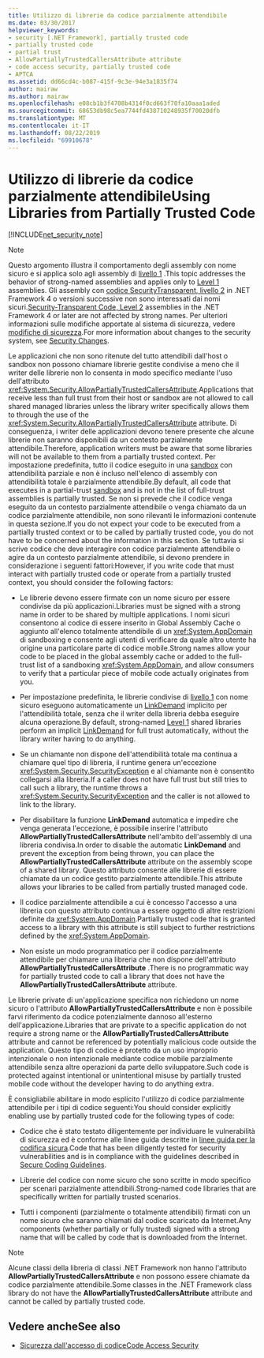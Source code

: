 ```yaml
---
title: Utilizzo di librerie da codice parzialmente attendibile
ms.date: 03/30/2017
helpviewer_keywords:
- security [.NET Framework], partially trusted code
- partially trusted code
- partial trust
- AllowPartiallyTrustedCallersAttribute attribute
- code access security, partially trusted code
- APTCA
ms.assetid: dd66cd4c-b087-415f-9c3e-94e3a1835f74
author: mairaw
ms.author: mairaw
ms.openlocfilehash: e08cb1b3f4708b4314f0cd663f70fa10aaa1aded
ms.sourcegitcommit: 68653db98c5ea7744fd438710248935f70020dfb
ms.translationtype: MT
ms.contentlocale: it-IT
ms.lasthandoff: 08/22/2019
ms.locfileid: "69910678"
---
```

# <a name="using-libraries-from-partially-trusted-code"></a><span data-ttu-id="fa66c-102">Utilizzo di librerie da codice parzialmente attendibile</span><span class="sxs-lookup"><span data-stu-id="fa66c-102">Using Libraries from Partially Trusted Code</span></span>
[!INCLUDE[net_security_note](../../../includes/net-security-note-md.md)]  
  
> [!NOTE]
> <span data-ttu-id="fa66c-103">Questo argomento illustra il comportamento degli assembly con nome sicuro e si applica solo agli assembly di [livello 1](../../../docs/framework/misc/security-transparent-code-level-1.md) .</span><span class="sxs-lookup"><span data-stu-id="fa66c-103">This topic addresses the behavior of strong-named assemblies and applies only to [Level 1](../../../docs/framework/misc/security-transparent-code-level-1.md) assemblies.</span></span> <span data-ttu-id="fa66c-104">Gli assembly con [codice SecurityTransparent, livello 2](../../../docs/framework/misc/security-transparent-code-level-2.md) in .NET Framework 4 o versioni successive non sono interessati dai nomi sicuri.</span><span class="sxs-lookup"><span data-stu-id="fa66c-104">[Security-Transparent Code, Level 2](../../../docs/framework/misc/security-transparent-code-level-2.md) assemblies in the .NET Framework 4 or later are not affected by strong names.</span></span> <span data-ttu-id="fa66c-105">Per ulteriori informazioni sulle modifiche apportate al sistema di sicurezza, vedere [modifiche di sicurezza](../../../docs/framework/security/security-changes.md).</span><span class="sxs-lookup"><span data-stu-id="fa66c-105">For more information about changes to the security system, see [Security Changes](../../../docs/framework/security/security-changes.md).</span></span>  
  
 <span data-ttu-id="fa66c-106">Le applicazioni che non sono ritenute del tutto attendibili dall'host o sandbox non possono chiamare librerie gestite condivise a meno che il writer delle librerie non lo consenta in modo specifico mediante l'uso dell'attributo <xref:System.Security.AllowPartiallyTrustedCallersAttribute>.</span><span class="sxs-lookup"><span data-stu-id="fa66c-106">Applications that receive less than full trust from their host or sandbox are not allowed to call shared managed libraries unless the library writer specifically allows them to through the use of the <xref:System.Security.AllowPartiallyTrustedCallersAttribute> attribute.</span></span> <span data-ttu-id="fa66c-107">Di conseguenza, i writer delle applicazioni devono tenere presente che alcune librerie non saranno disponibili da un contesto parzialmente attendibile.</span><span class="sxs-lookup"><span data-stu-id="fa66c-107">Therefore, application writers must be aware that some libraries will not be available to them from a partially trusted context.</span></span> <span data-ttu-id="fa66c-108">Per impostazione predefinita, tutto il codice eseguito in una [sandbox](../../../docs/framework/misc/how-to-run-partially-trusted-code-in-a-sandbox.md) con attendibilità parziale e non è incluso nell'elenco di assembly con attendibilità totale è parzialmente attendibile.</span><span class="sxs-lookup"><span data-stu-id="fa66c-108">By default, all code that executes in a partial-trust [sandbox](../../../docs/framework/misc/how-to-run-partially-trusted-code-in-a-sandbox.md) and is not in the list of full-trust assemblies is partially trusted.</span></span> <span data-ttu-id="fa66c-109">Se non si prevede che il codice venga eseguito da un contesto parzialmente attendibile o venga chiamato da un codice parzialmente attendibile, non sono rilevanti le informazioni contenute in questa sezione.</span><span class="sxs-lookup"><span data-stu-id="fa66c-109">If you do not expect your code to be executed from a partially trusted context or to be called by partially trusted code, you do not have to be concerned about the information in this section.</span></span> <span data-ttu-id="fa66c-110">Se tuttavia si scrive codice che deve interagire con codice parzialmente attendibile o agire da un contesto parzialmente attendibile, si devono prendere in considerazione i seguenti fattori:</span><span class="sxs-lookup"><span data-stu-id="fa66c-110">However, if you write code that must interact with partially trusted code or operate from a partially trusted context, you should consider the following factors:</span></span>  
  
- <span data-ttu-id="fa66c-111">Le librerie devono essere firmate con un nome sicuro per essere condivise da più applicazioni.</span><span class="sxs-lookup"><span data-stu-id="fa66c-111">Libraries must be signed with a strong name in order to be shared by multiple applications.</span></span> <span data-ttu-id="fa66c-112">I nomi sicuri consentono al codice di essere inserito in Global Assembly Cache o aggiunto all'elenco totalmente attendibile di un <xref:System.AppDomain> di sandboxing e consente agli utenti di verificare da quale altro utente ha origine una particolare parte di codice mobile.</span><span class="sxs-lookup"><span data-stu-id="fa66c-112">Strong names allow your code to be placed in the global assembly cache or added to the full-trust list of a sandboxing <xref:System.AppDomain>, and allow consumers to verify that a particular piece of mobile code actually originates from you.</span></span>  
  
- <span data-ttu-id="fa66c-113">Per impostazione predefinita, le librerie condivise di [livello 1](../../../docs/framework/misc/security-transparent-code-level-1.md) con nome sicuro eseguono automaticamente un [LinkDemand](../../../docs/framework/misc/link-demands.md) implicito per l'attendibilità totale, senza che il writer della libreria debba eseguire alcuna operazione.</span><span class="sxs-lookup"><span data-stu-id="fa66c-113">By default, strong-named [Level 1](../../../docs/framework/misc/security-transparent-code-level-1.md) shared libraries perform an implicit [LinkDemand](../../../docs/framework/misc/link-demands.md) for full trust automatically, without the library writer having to do anything.</span></span>  
  
- <span data-ttu-id="fa66c-114">Se un chiamante non dispone dell'attendibilità totale ma continua a chiamare quel tipo di libreria, il runtime genera un'eccezione <xref:System.Security.SecurityException> e al chiamante non è consentito collegarsi alla libreria.</span><span class="sxs-lookup"><span data-stu-id="fa66c-114">If a caller does not have full trust but still tries to call such a library, the runtime throws a <xref:System.Security.SecurityException> and the caller is not allowed to link to the library.</span></span>  
  
- <span data-ttu-id="fa66c-115">Per disabilitare la funzione **LinkDemand** automatica e impedire che venga generata l'eccezione, è possibile inserire l'attributo **AllowPartiallyTrustedCallersAttribute** nell'ambito dell'assembly di una libreria condivisa.</span><span class="sxs-lookup"><span data-stu-id="fa66c-115">In order to disable the automatic **LinkDemand** and prevent the exception from being thrown, you can place the **AllowPartiallyTrustedCallersAttribute** attribute on the assembly scope of a shared library.</span></span> <span data-ttu-id="fa66c-116">Questo attributo consente alle librerie di essere chiamate da un codice gestito parzialmente attendibile.</span><span class="sxs-lookup"><span data-stu-id="fa66c-116">This attribute allows your libraries to be called from partially trusted managed code.</span></span>  
  
- <span data-ttu-id="fa66c-117">Il codice parzialmente attendibile a cui è concesso l'accesso a una libreria con questo attributo continua a essere oggetto di altre restrizioni definite da <xref:System.AppDomain>.</span><span class="sxs-lookup"><span data-stu-id="fa66c-117">Partially trusted code that is granted access to a library with this attribute is still subject to further restrictions defined by the <xref:System.AppDomain>.</span></span>  
  
- <span data-ttu-id="fa66c-118">Non esiste un modo programmatico per il codice parzialmente attendibile per chiamare una libreria che non dispone dell'attributo **AllowPartiallyTrustedCallersAttribute** .</span><span class="sxs-lookup"><span data-stu-id="fa66c-118">There is no programmatic way for partially trusted code to call a library that does not have the **AllowPartiallyTrustedCallersAttribute** attribute.</span></span>  
  
 <span data-ttu-id="fa66c-119">Le librerie private di un'applicazione specifica non richiedono un nome sicuro o l'attributo **AllowPartiallyTrustedCallersAttribute** e non è possibile farvi riferimento da codice potenzialmente dannoso all'esterno dell'applicazione.</span><span class="sxs-lookup"><span data-stu-id="fa66c-119">Libraries that are private to a specific application do not require a strong name or the **AllowPartiallyTrustedCallersAttribute** attribute and cannot be referenced by potentially malicious code outside the application.</span></span> <span data-ttu-id="fa66c-120">Questo tipo di codice è protetto da un uso improprio intenzionale o non intenzionale mediante codice mobile parzialmente attendibile senza altre operazioni da parte dello sviluppatore.</span><span class="sxs-lookup"><span data-stu-id="fa66c-120">Such code is protected against intentional or unintentional misuse by partially trusted mobile code without the developer having to do anything extra.</span></span>  
  
 <span data-ttu-id="fa66c-121">È consigliabile abilitare in modo esplicito l'utilizzo di codice parzialmente attendibile per i tipi di codice seguenti:</span><span class="sxs-lookup"><span data-stu-id="fa66c-121">You should consider explicitly enabling use by partially trusted code for the following types of code:</span></span>  
  
- <span data-ttu-id="fa66c-122">Codice che è stato testato diligentemente per individuare le vulnerabilità di sicurezza ed è conforme alle linee guida descritte in [linee guida per la codifica sicura](../../standard/security/secure-coding-guidelines.md).</span><span class="sxs-lookup"><span data-stu-id="fa66c-122">Code that has been diligently tested for security vulnerabilities and is in compliance with the guidelines described in [Secure Coding Guidelines](../../standard/security/secure-coding-guidelines.md).</span></span>  
  
- <span data-ttu-id="fa66c-123">Librerie del codice con nome sicuro che sono scritte in modo specifico per scenari parzialmente attendibili.</span><span class="sxs-lookup"><span data-stu-id="fa66c-123">Strong-named code libraries that are specifically written for partially trusted scenarios.</span></span>  
  
- <span data-ttu-id="fa66c-124">Tutti i componenti (parzialmente o totalmente attendibili) firmati con un nome sicuro che saranno chiamati dal codice scaricato da Internet.</span><span class="sxs-lookup"><span data-stu-id="fa66c-124">Any components (whether partially or fully trusted) signed with a strong name that will be called by code that is downloaded from the Internet.</span></span>  
  
> [!NOTE]
> <span data-ttu-id="fa66c-125">Alcune classi della libreria di classi .NET Framework non hanno l'attributo **AllowPartiallyTrustedCallersAttribute** e non possono essere chiamate da codice parzialmente attendibile.</span><span class="sxs-lookup"><span data-stu-id="fa66c-125">Some classes in the .NET Framework class library do not have the **AllowPartiallyTrustedCallersAttribute** attribute and cannot be called by partially trusted code.</span></span>  
  
## <a name="see-also"></a><span data-ttu-id="fa66c-126">Vedere anche</span><span class="sxs-lookup"><span data-stu-id="fa66c-126">See also</span></span>

- [<span data-ttu-id="fa66c-127">Sicurezza dall'accesso di codice</span><span class="sxs-lookup"><span data-stu-id="fa66c-127">Code Access Security</span></span>](../../../docs/framework/misc/code-access-security.md)
